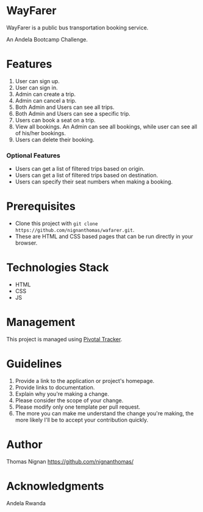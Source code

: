 # WayFarer
WayFarer is a public bus transportation booking service.

An Andela Bootcamp Challenge.


# Features
1. User can sign up.
2. User can sign in.
3. Admin can create a trip.
4. Admin can cancel a trip.
5. Both Admin and Users can see all trips.
6. Both Admin and Users can see a specific trip.
7. Users can book a seat on a trip.
8. View all bookings. An Admin can see all bookings, while user can see all of his/her
bookings.
9. Users can delete their booking.

### Optional Features
- Users can get a list of filtered trips based on origin.
- Users can get a list of filtered trips based on destination.
- Users can specify their seat numbers when making a booking.

# Prerequisites
- Clone this project with `git clone https://github.com/nignanthomas/wafarer.git`.
- These are HTML and CSS based pages that can be run directly in your browser.

# Technologies Stack
- HTML
- CSS
- JS

# Management
This project is managed using [Pivotal Tracker](https://www.pivotaltracker.com/n/projects/2361810).

# Guidelines
1. Provide a link to the application or project's homepage.
2. Provide links to documentation.
3. Explain why you're making a change.
4. Please consider the scope of your change.
5. Please modify only one template per pull request.
6. The more you can make me understand the change you're making, the more likely I'll be to accept your contribution quickly.

# Author
Thomas Nignan  https://github.com/nignanthomas/
# Acknowledgments
Andela Rwanda
